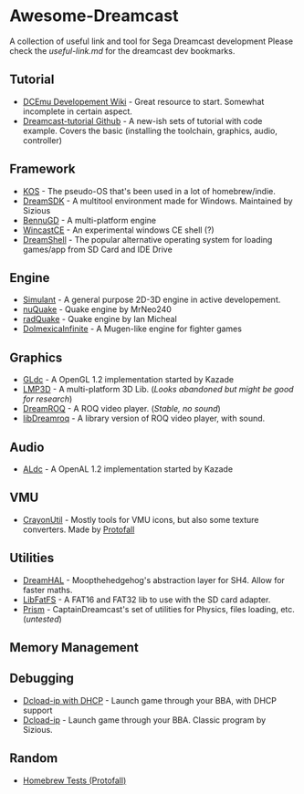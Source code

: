 # Awesome-Dreamcast
A collection of useful link and tool for Sega Dreamcast development
Please check the *useful-link.md* for the dreamcast dev bookmarks.

## Tutorial
* [DCEmu Developement Wiki](https://dcemulation.org/index.php?title=Development) - Great resource to start. Somewhat incomplete in certain aspect.
* [Dreamcast-tutorial Github](https://github.com/dreamcastdevs/dreamcast_tutorial) - A new-ish sets of tutorial with code example. Covers the basic (installing the toolchain, graphics, audio, controller)

## Framework
* [KOS](https://sourceforge.net/projects/cadcdev/) - The pseudo-OS that's been used in a lot of homebrew/indie.
* [DreamSDK](https://www.dreamsdk.org) - A multitool environment made for Windows. Maintained by Sizious
* [BennuGD](http://wiki.bennugd.org/index.php?title=Bennu_Wiki) - A multi-platform engine
* [WincastCE](https://github.com/FaucetDC/WincastCE) - An experimental windows CE shell (?)
* [DreamShell](https://github.com/DC-SWAT/DreamShell) - The popular alternative operating system for loading games/app from SD Card and IDE Drive

## Engine
* [Simulant](https://simulant-engine.appspot.com) - A general purpose 2D-3D engine in active developement.
* [nuQuake](https://gitlab.com/HaydenKow/nuquake) - Quake engine by MrNeo240
* [radQuake]() - Quake engine by Ian Micheal
* [DolmexicaInfinite](https://github.com/CaptainDreamcast/DolmexicaInfinite) - A Mugen-like engine for fighter games

## Graphics
* [GLdc](https://gitlab.com/simulant/GLdc) - A OpenGL 1.2 implementation started by Kazade
* [LMP3D](https://github.com/Kannagi/LMP3D) - A multi-platform 3D Lib. (*Looks abandoned but might be good for research*)
* [DreamROQ](https://github.com/multimediamike/dreamroq) - A ROQ video player. (*Stable, no sound*)
* [libDreamroq](https://github.com/dreamcastdevs/libdreamroq) - A library version of ROQ video player, with sound.

## Audio
* [ALdc](https://gitlab.com/simulant/ALdc) - A OpenAL 1.2 implementation started by Kazade

## VMU
* [CrayonUtil](https://github.com/Protofall/Crayon-Utilities) - Mostly tools for VMU icons, but also some texture converters. Made by [Protofall](https://github.com/Protofall)

## Utilities
* [DreamHAL](https://github.com/Moopthehedgehog/DreamHAL) - Moopthehedgehog's abstraction layer for SH4. Allow for faster maths.
* [LibFatFS](https://github.com/andressbarajas/libfatfs) - A FAT16 and FAT32 lib to use with the SD card adapter.
* [Prism](https://github.com/CaptainDreamcast/prism) - CaptainDreamcast's set of utilities for Physics, files loading, etc. (*untested*)

## Memory Management

## Debugging
* [Dcload-ip with DHCP](https://github.com/Moopthehedgehog/dcload-ip) - Launch game through your BBA, with DHCP support
* [Dcload-ip](https://github.com/sizious/dcload-ip) - Launch game through your BBA. Classic program by Sizious.


## Random
* [Homebrew Tests (Protofall)](https://github.com/Protofall/Homebrew-Tests)
